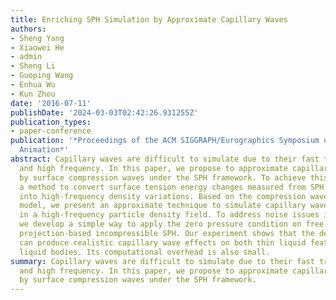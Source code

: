 ```yaml
---
title: Enriching SPH Simulation by Approximate Capillary Waves
authors:
- Sheng Yang
- Xiaowei He
- admin
- Sheng Li
- Guoping Wang
- Enhua Wu
- Kun Zhou
date: '2016-07-11'
publishDate: '2024-03-03T02:42:26.931255Z'
publication_types:
- paper-conference
publication: '*Proceedings of the ACM SIGGRAPH/Eurographics Symposium on Computer
  Animation*'
abstract: Capillary waves are difficult to simulate due to their fast traveling speed
  and high frequency. In this paper, we propose to approximate capillary wave effects
  by surface compression waves under the SPH framework. To achieve this goal, we present
  a method to convert surface tension energy changes measured from SPH simulation
  into high-frequency density variations. Based on the compression wave propagation
  model, we present an approximate technique to simulate capillary wave propagation
  in a high-frequency particle density field. To address noise issues in wave simulation,
  we develop a simple way to apply the zero pressure condition on free surfaces in
  projection-based incompressible SPH. Our experiment shows that the developed algorithm
  can produce realistic capillary wave effects on both thin liquid features and large
  liquid bodies. Its computational overhead is also small.
summary: Capillary waves are difficult to simulate due to their fast traveling speed
  and high frequency. In this paper, we propose to approximate capillary wave effects
  by surface compression waves under the SPH framework.
---
```

